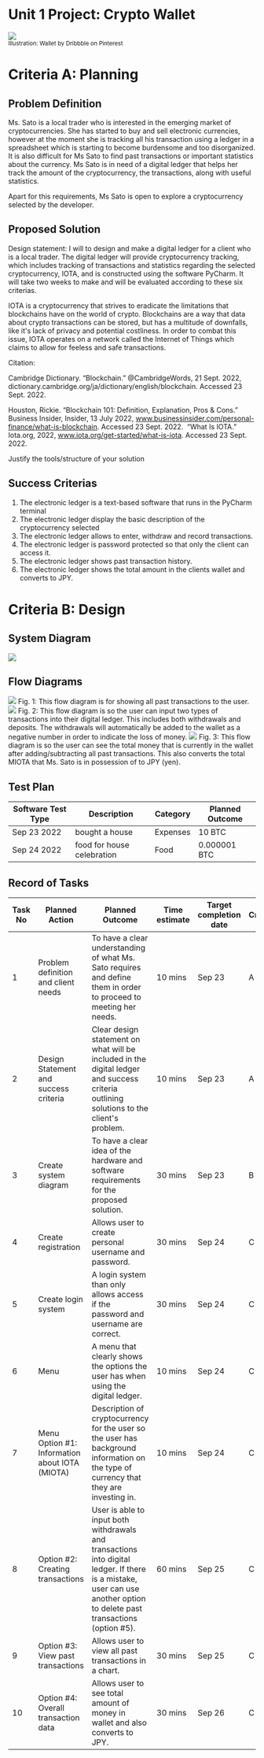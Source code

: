 # Unit 1 Project: Crypto Wallet

![](flippywallet.gif)  
<sub>Illustration: Wallet by Dribbble on Pinterest </sub>

# Criteria A: Planning

## Problem Definition

Ms. Sato is a local trader who is interested in the emerging market of cryptocurrencies. She has started to buy and sell electronic currencies, however at the moment she is tracking all his transaction using a ledger in a spreadsheet which is starting to become burdensome and too disorganized. It is also difficult for Ms Sato to find past transactions or important statistics about the currency. Ms Sato is in need of a digital ledger that helps her track the amount of the cryptocurrency, the transactions, along with useful statistics.

Apart for this requirements, Ms Sato is open to explore a cryptocurrency selected by the developer.

## Proposed Solution

Design statement: I will to design and make a digital ledger for a client who is a local trader. The digital ledger will provide cryptocurrency tracking, which includes tracking of transactions and statistics regarding the selected cryptocurrency, IOTA, and is constructed using the software PyCharm. It will take two weeks to make and will be evaluated according to these six criterias. 

IOTA is a cryptocurrency that strives to eradicate the limitations that blockchains have on the world of crypto. Blockchains are a way that data about crypto transactions can be stored, but has a multitude of downfalls, like it's lack of privacy and potential costliness. In order to combat this issue, IOTA operates on a network called the Internet of Things which claims to allow for feeless and safe transactions. 

Citation:

Cambridge Dictionary. “Blockchain.” @CambridgeWords, 21 Sept. 2022, dictionary.cambridge.org/ja/dictionary/english/blockchain. Accessed 23 Sept. 2022.

Houston, Rickie. “Blockchain 101: Definition, Explanation, Pros & Cons.” Business Insider, Insider, 13 July 2022, www.businessinsider.com/personal-finance/what-is-blockchain. Accessed 23 Sept. 2022.
‌
“What Is IOTA.” Iota.org, 2022, www.iota.org/get-started/what-is-iota. Accessed 23 Sept. 2022.

Justify the tools/structure of your solution


## Success Criterias 

1. The electronic ledger is a text-based software that runs in the PyCharm terminal
2. The electronic ledger display the basic description of the cryptocurrency selected
3. The electronic ledger allows to enter, withdraw and record transactions. 
4. The electronic ledger is password protected so that only the client can access it. 
5. The electronic ledger shows past transaction history.
6. The electronic ledger shows the total amount in the clients wallet and converts to JPY.


# Criteria B: Design

## System Diagram

![](systemdiagram.jpg)

## Flow Diagrams

![](projectflowdiagram.png)
Fig. 1: This flow diagram is for showing all past transactions to the user.
![](projectflowdiagram2.png)
Fig. 2: This flow diagram is so the user can input two types of transactions into their digital ledger. This includes both withdrawals and deposits. The withdrawals will automatically be added to the wallet as a negative number in order to indicate the loss of money.
![](projectflowdiagram3.png)
Fig. 3: This flow diagram is so the user can see the total money that is currently in the wallet after adding/subtracting all past transactions. This also converts the total MIOTA that Ms. Sato is in possession of to JPY (yen).

## Test Plan

| Software Test Type | Description | Category | Planned Outcome  |
|------|-------------|----------|---------|
| Sep 23 2022 | bought a house | Expenses | 10 BTC |
| Sep 24 2022 | food for house celebration | Food | 0.000001 BTC |

## Record of Tasks
| Task No | Planned Action                                                | Planned Outcome                                                                                                 | Time estimate | Target completion date | Criterion |
|---------|---------------------------------------------------------------|-----------------------------------------------------------------------------------------------------------------|---------------|------------------------|-----------|
| 1       | Problem definition and client needs                                        | To have a clear understanding of what Ms. Sato requires and define them in order to proceed to meeting her needs.                        | 10 mins         | Sep 23                 | A         |
| 2       | Design Statement and success criteria                                         | Clear design statement on what will be included in the digital ledger and success criteria outlining solutions to the client's problem.                         | 10 mins         | Sep 23                 | A         |
| 3       | Create system diagram                                         | To have a clear idea of the hardware and software requirements for the proposed solution.                        | 30 mins         | Sep 23                 | B         |
| 4       | Create registration                                         | Allows user to create personal username and password.                        | 30 mins         | Sep 24                 | C         |
| 5       | Create login system                                         | A login system than only allows access if the password and username are correct.                        | 30 mins         | Sep 24                 | C         |
| 6       | Menu                                         | A menu that clearly shows the options the user has when using the digital ledger.                         | 10 mins         | Sep 24                 | C         |
| 7       | Menu Option #1: Information about IOTA (MIOTA)                                         | Description of cryptocurrency for the user so the user has background information on the type of currency that they are investing in.                          | 10 mins         | Sep 24                 | C         |
| 8       | Option #2: Creating transactions                                         | User is able to input both withdrawals and transactions into digital ledger. If there is a mistake, user can use another option to delete past transactions (option #5).                          | 60 mins         | Sep 25                 | C         |
| 9       | Option #3: View past transactions                                         | Allows user to view all past transactions in a chart.                         | 30 mins         | Sep 25                 | C         |
| 10       | Option #4: Overall transaction data                                         | Allows user to see total amount of money in wallet and also converts to JPY.                         | 30 mins         | Sep 26                 | C         |
